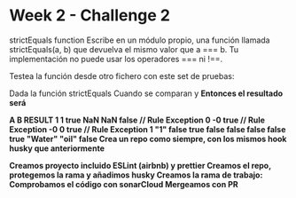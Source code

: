 # Week 2 - Challenge 2

strictEquals function
Escribe en un módulo propio, una función llamada strictEquals(a, b) que devuelva el mismo valor que a === b. Tu implementación no puede usar los operadores === ni !==.

Testea la función desde otro fichero con este set de pruebas:

Dada la función strictEquals
Cuando se comparan <A> y <B>
Entonces el resultado será <Result>

A B RESULT
1 1 true
NaN NaN false // Rule Exception
0 -0 true // Rule Exception
-0 0 true // Rule Exception
1 "1" false
true false false
false false true
"Water" "oil" false
Crea un repo como siempre, con los mismos hook husky que anteriormente

Creamos proyecto incluido ESLint (airbnb) y prettier
Creamos el repo, protegemos la rama y añadimos husky
Creamos la rama de trabajo:
Comprobamos el código con sonarCloud
Mergeamos con PR
